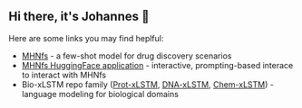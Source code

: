 ## Hi there, it's Johannes 👋

Here are some links you may find heplful:
- [MHNfs](https://github.com/ml-jku/MHNfs) - a few-shot model for drug discovery scenarios
- [MHNfs HuggingFace application](https://huggingface.co/spaces/ml-jku/mhnfs) - interactive, prompting-based interace to interact with MHNfs
- Bio-xLSTM repo family ([Prot-xLSTM](https://github.com/ml-jku/Prot-xLSTM/), [DNA-xLSTM](https://github.com/ml-jku/DNA-xLSTM/), [Chem-xLSTM](https://github.com/ml-jku/Chem-xLSTM/)) - language modeling for biological domains


<!--
**Tschoui/Tschoui** is a ✨ _special_ ✨ repository because its `README.md` (this file) appears on your GitHub profile.

Here are some ideas to get you started:

- 🔭 I’m currently working on ...
- 🌱 I’m currently learning ...
- 👯 I’m looking to collaborate on ...
- 🤔 I’m looking for help with ...
- 💬 Ask me about ...
- 📫 How to reach me: ...
- 😄 Pronouns: ...
- ⚡ Fun fact: ...
-->

